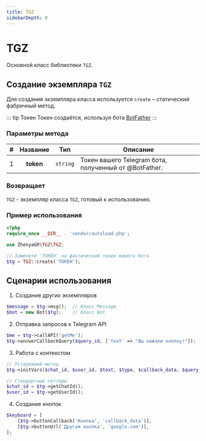 ```yaml
---
title: TGZ
sidebarDepth: 0
---
```


# **TGZ** 
Основной класс библиотеки `TGZ`.

## Создание экземпляра `TGZ`
Для создания экземпляра класса используется `create` – статический фабричный метод.

::: tip Токен
Токен создаётся, используя бота [BotFather](https://t.me/BotFather) 
:::

### Параметры метода
| # | Название  |   Тип    | Описание                                              |
|:-:|:---------:|:--------:|-------------------------------------------------------|
| 1 | **token** | `string` | Токен вашего Telegram бота, полученный от @BotFather. |

### Возвращает
`TGZ` - экземпляр класса `TGZ`, готовый к использованию.

### Пример использования
```php
<?php
require_once __DIR__ . 'vendor/autoload.php';

use ZhenyaGR\TGZ\TGZ;

// Замените 'ТОКЕН' на фактический токен вашего бота
$tg = TGZ::create('ТОКЕН');
```

## Сценарии использования

1. Создание других экземпляров

```php
$message = $tg->msg();  // Класс Message
$bot = new Bot($tg);    // Класс Bot
```

2. Отправка запросов к Telegram API

```php
$me = $tg->callAPI('getMe');
$tg->answerCallbackQuery($query_id, ['text' => "Вы нажали кнопку!"]);
```

3. Работа с контекстом

```php
// Устаревший метод
$tg->initVars($chat_id, $user_id, $text, $type, $callback_data, $query_id, $msg_id, $is_bot, $is_command);

// Стандартные геттеры
$chat_id = $tg->getChatId();
$user_id = $tg->getUserId();
```

4. Создание кнопок

```php
$keyboard = [
    [$tg->buttonCallback('Кнопка', 'callback_data')],
    [$tg->buttonUrl('Другая кнопка', 'google.com')],
];
```
